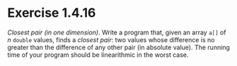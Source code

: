 # Exercise 1.4.16

*Closest pair (in one dimension)*. Write a program that, given an array `a[]`
of *n* `double` values, finds a *closest pair*: two values whose difference
is no greater than the difference of any other pair (in absolute value). The running time
of your program should be linearithmic in the worst case.